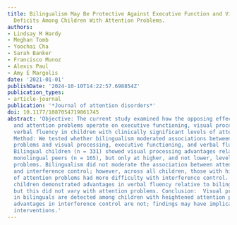```yaml
---
title: Bilingualism May Be Protective Against Executive Function and Visual Processing
  Deficits Among Children With Attention Problems.
authors:
- Lindsay M Hardy
- Meghan Tomb
- Yoochai Cha
- Sarah Banker
- Francisco Munoz
- Alexis Paul
- Amy E Margolis
date: '2021-01-01'
publishDate: '2024-10-10T14:22:57.698854Z'
publication_types:
- article-journal
publication: '*Journal of attention disorders*'
doi: 10.1177/1087054719861745
abstract: 'Objective: The current study examined how the opposing effects of bilingualism
  and attention problems operate on executive functioning, visual processing, and
  verbal fluency in children with clinically significant levels of attention problems.
  Method: We tested whether bilingualism moderated associations between attention
  problems and visual processing, executive functioning, and verbal fluency. Results:
  Bilingual children (n = 331) showed visual processing advantages relative to their
  monolingual peers (n = 165), but only at higher, and not lower, levels of attention
  problems. Bilingualism did not moderate the association between attention problems
  and interference control; however, across all children, those with higher levels
  of attention problems had more difficulty with interference control. Monolingual
  children demonstrated advantages in verbal fluency relative to bilingual children,
  but this did not vary with attention problems. Conclusion:  Visual processing advantages
  in bilinguals are detected among children with heightened attention problems, but
  advantages in interference control are not; findings may have implications for classroom
  interventions.'
---
```

